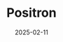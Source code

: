 ---  
layout: startup_page  
title: "Positron"  
id: "positron.ai"  
permalink: "/positronpositron.ai02112025/"  
website: "https://positron.ai/"  
funding_round: ""  
funding_amount: "$23.5M"  
investors: "Flume Ventures, Valor Equity Partners, Atreides Management, Resilience Reserve"  
about: "Positron is developing energy-efficient AI chips designed and manufactured in the United States. The company offers a cost-effective alternative to Nvidia's AI hardware, aiming to provide high-performance and power-efficient solutions for data centers and enterprises to run their AI workloads."  
markets: "AI, Computer Hardware Manufacturing"  
hq: "Reno, Nevada, United States"  
founded_year: "2023"  
linkedin: "https://www.linkedin.com/company/positron-ai"  
twitter: ""  
instagram: ""  
facebook: "https://www.facebook.com/gopositron"  
crunchbase: "https://www.crunchbase.com/organization/positron-llc"  
pitchbook: ""  

date_display: "11-Feb-2025"  
date: "2025-02-11"

# SEO Optimization  
meta_title: "Positron -  Funding ($23.5M)"  
meta_description: "Positron, Positron is developing energy-efficient AI chips designed and manufactured in the United States. The company offers a cost-effective alternative to Nv..."  
meta_keywords: "Positron, AI, Computer Hardware Manufacturing,  funding"  
canonical_url: "https://startup.projectstartups.com/positronpositron.ai02112025/"  
---